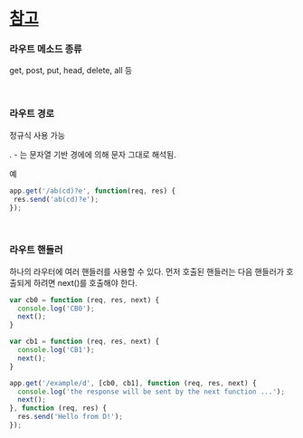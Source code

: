 # [참고](http://expressjs.com/ko/guide/routing.html)

### 라우트 메소드 종류
get, post, put, head, delete, all 등

<br>

### 라우트 경로
정규식 사용 가능

. - 는 문자열 기반 경에에 의해 문자 그대로 해석됨.

예
```javascript
app.get('/ab(cd)?e', function(req, res) {
 res.send('ab(cd)?e');
});
```

<br>

### 라우트 핸들러
하나의 라우터에 여러 핸들러를 사용할 수 있다.
먼저 호출된 핸들러는 다음 핸들러가 호출되게 하려면 next()를 호출해야 한다.


```javascript
var cb0 = function (req, res, next) {
  console.log('CB0');
  next();
}

var cb1 = function (req, res, next) {
  console.log('CB1');
  next();
}

app.get('/example/d', [cb0, cb1], function (req, res, next) {
  console.log('the response will be sent by the next function ...');
  next();
}, function (req, res) {
  res.send('Hello from D!');
});
```
